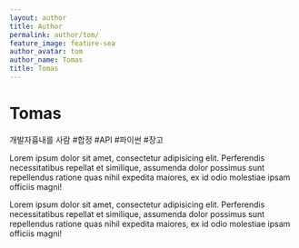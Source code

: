 ```yaml
---
layout: author
title: Author
permalink: author/tom/
feature_image: feature-sea
author_avatar: tom
author_name: Tomas
title: Tomas
---
```


# Tomas

개발자흉내를 사람
#합정
#API
#파이썬
#장고

Lorem ipsum dolor sit amet, consectetur adipisicing elit. Perferendis necessitatibus repellat et similique, assumenda dolor possimus sunt repellendus ratione quas nihil expedita maiores, ex id odio molestiae ipsam officiis magni!

Lorem ipsum dolor sit amet, consectetur adipisicing elit. Perferendis necessitatibus repellat et similique, assumenda dolor possimus sunt repellendus ratione quas nihil expedita maiores, ex id odio molestiae ipsam officiis magni!